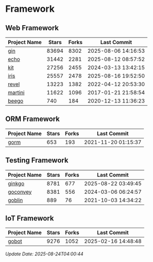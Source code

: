 # Framework

## Web Framework
| Project Name | Stars | Forks | Last Commit |
| ------------ | ----- | ----- | ----------- |
| [gin](https://github.com/gin-gonic/gin) | 83694 | 8302 | 2025-08-06 14:16:53 |
| [echo](https://github.com/labstack/echo) | 31442 | 2281 | 2025-08-12 08:57:52 |
| [kit](https://github.com/go-kit/kit) | 27256 | 2455 | 2024-03-13 13:42:15 |
| [iris](https://github.com/kataras/iris) | 25557 | 2478 | 2025-08-16 19:52:50 |
| [revel](https://github.com/revel/revel) | 13223 | 1382 | 2022-04-12 20:53:30 |
| [martini](https://github.com/go-martini/martini) | 11622 | 1096 | 2017-01-21 21:58:54 |
| [beego](https://github.com/astaxie/beego) | 740 | 184 | 2020-12-13 11:36:23 |

## ORM Framework
| Project Name | Stars | Forks | Last Commit |
| ------------ | ----- | ----- | ----------- |
| [gorm](https://github.com/jinzhu/gorm) | 653 | 193 | 2021-11-20 01:15:37 |

## Testing Framework
| Project Name | Stars | Forks | Last Commit |
| ------------ | ----- | ----- | ----------- |
| [ginkgo](https://github.com/onsi/ginkgo) | 8781 | 677 | 2025-08-22 03:49:45 |
| [goconvey](https://github.com/smartystreets/goconvey) | 8381 | 556 | 2024-03-06 06:24:57 |
| [goblin](https://github.com/franela/goblin) | 889 | 76 | 2021-10-03 14:34:22 |

## IoT Framework
| Project Name | Stars | Forks | Last Commit |
| ------------ | ----- | ----- | ----------- |
| [gobot](https://github.com/hybridgroup/gobot) | 9276 | 1052 | 2025-02-16 14:48:48 |

*Update Date: 2025-08-24T04:00:44*
